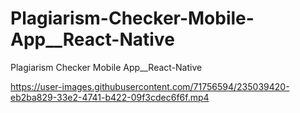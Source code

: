# Plagiarism-Checker-Mobile-App__React-Native
Plagiarism Checker Mobile App__React-Native


https://user-images.githubusercontent.com/71756594/235039420-eb2ba829-33e2-4741-b422-09f3cdec6f6f.mp4

